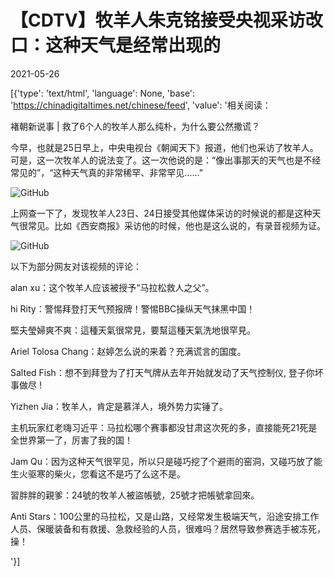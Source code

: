 # 【CDTV】牧羊人朱克铭接受央视采访改口：这种天气是经常出现的

2021-05-26

[{'type': 'text/html', 'language': None, 'base': 'https://chinadigitaltimes.net/chinese/feed', 'value': '相关阅读：



褚朝新说事 | 救了6个人的牧羊人那么纯朴，为什么要公然撒谎？





今早，也就是25日早上，中央电视台《朝闻天下》报道，他们也采访了牧羊人。可是，这一次牧羊人的说法变了。这一次他说的是：“像出事那天的天气也是不经常见的”，“这种天气真的非常稀罕、非常罕见……”

![GitHub](https://chinadigitaltimes.net/chinese/files/2021/05/post-666379-60ad53af962cc.)

上网查一下了，发现牧羊人23日、24日接受其他媒体采访的时候说的都是这种天气很常见。比如《西安商报》采访他的时候，他也是这么说的，有录音视频为证。

![GitHub](https://chinadigitaltimes.net/chinese/files/2021/05/post-666379-60ad53b3e2352.)





以下为部分网友对该视频的评论：



alan xu：这个牧羊人应该被授予“马拉松救人之父”。

hi Rity：警惕拜登打天气预报牌！警惕BBC操纵天气抹黑中国！

堅夫瑩婦爽不爽：這種天氣很常見，要幫這種天氣洗地很罕見。

Ariel Tolosa Chang：赵婷怎么说的来着？充满谎言的国度。

Salted Fish：想不到拜登为了打天气牌从去年开始就发动了天气控制仪, 登子你坏事做尽 !

Yizhen Jia：牧羊人，肯定是慕洋人，境外势力实锤了。

主机玩家红老嗨习近平：马拉松哪个赛事都没甘肃这次死的多，直接能死21死是全世界第一了，厉害了我的国！

Jam Qu：因为这种天气很罕见，所以只是碰巧挖了个避雨的窑洞，又碰巧放了能生火驱寒的柴火，您看这不是巧了么这不是。

習胖胖的親爹：24號的牧羊人被盜帳號，25號才把帳號拿回來。

Anti Stars：100公里的马拉松，又是山路，又经常发生极端天气，沿途安排工作人员、保暖装备和有救援、急救经验的人员，很难吗？居然导致参赛选手被冻死，操！

'}]